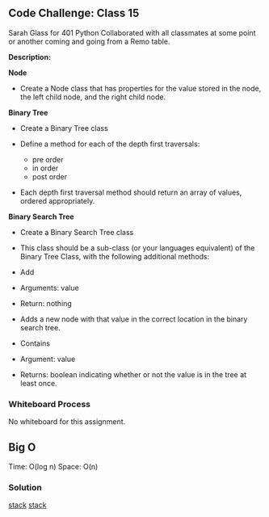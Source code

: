 ## Code Challenge: Class 15

Sarah Glass for 401 Python
Collaborated with all classmates at some point or another coming and going from a Remo table.

**Description:**

**Node**
- Create a Node class that has properties for the value stored in the node, the left child node, and the right child node.

**Binary Tree**
- Create a Binary Tree class
- Define a method for each of the depth first traversals:
  - pre order
  - in order
  - post order

- Each depth first traversal method should return an array of values, ordered appropriately.

**Binary Search Tree**
- Create a Binary Search Tree class
- This class should be a sub-class (or your languages equivalent) of the Binary Tree Class, with the following additional methods:
 - Add
 - Arguments: value
 - Return: nothing

- Adds a new node with that value in the correct location in the binary search tree.

- Contains
 - Argument: value
 - Returns: boolean indicating whether or not the value is in the tree at least once.
 
### Whiteboard Process

No whiteboard for this assignment.

## Big O

Time: O(log n)
Space: O(n)


### Solution

[stack](data_structures/binary_tree.py)
[stack](data_structures/binary_search_tree.py)
